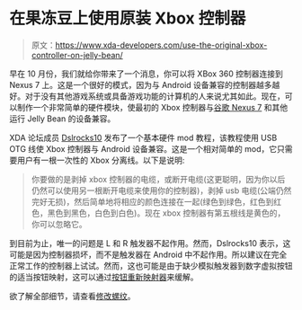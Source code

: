 # 在果冻豆上使用原装 Xbox 控制器

> 原文：<https://www.xda-developers.com/use-the-original-xbox-controller-on-jelly-bean/>

早在 10 月份，我们就给你带来了一个消息，你可以将 XBox 360 控制器连接到 Nexus 7 上。这是一个很好的模式，因为与 Android 设备兼容的控制器越多越好。对于没有其他游戏系统或具备游戏功能的计算机的人来说尤其如此。现在，可以制作一个非常简单的硬件模块，使最初的 Xbox 控制器与[谷歌 Nexus 7](http://forum.xda-developers.com/forumdisplay.php?f=1673) 和其他运行 Jelly Bean 的设备兼容。

XDA 论坛成员 [Dslrocks10](http://forum.xda-developers.com/member.php?u=4873574) 发布了一个基本硬件 mod 教程，该教程使用 USB OTG 线使 Xbox 控制器与 Android 设备兼容。这是一个相对简单的 mod，它只需要用户有一根一次性的 Xbox 分离线。以下是说明:

> 你要做的是剥掉 xbox 控制器的电缆，或断开电缆(这更聪明，因为你以后仍然可以使用另一根断开电缆来使用你的控制器)，剥掉 usb 电缆(公端仍然完好无损)，然后简单地将相应的颜色连接在一起(绿色到绿色，红色到红色，黑色到黑色，白色到白色)。现在 xbox 控制器有第五根线是黄色的，你可以忽略它。

到目前为止，唯一的问题是 L 和 R 触发器不起作用。然而，Dslrocks10 表示，这可能是因为控制器损坏，而不是触发器在 Android 中不起作用。所以建议在完全正常工作的控制器上试试。然而，这也可能是由于缺少模拟触发器到数字虚拟按钮的适当按钮映射，这可以通过[按钮重新映射器](https://play.google.com/store/apps/details?id=com.poke64738.usbjoy)来缓解。

欲了解全部细节，请查看[修改螺纹](http://forum.xda-developers.com/showthread.php?t=2079557)。